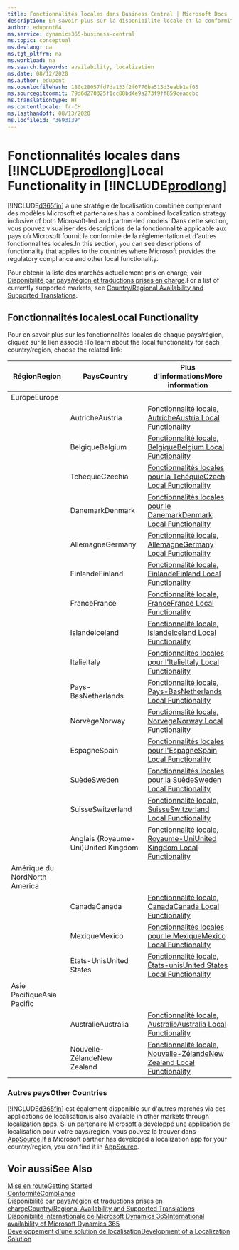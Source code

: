 ```yaml
---
title: Fonctionnalités locales dans Business Central | Microsoft Docs
description: En savoir plus sur la disponibilité locale et la conformité de la réglementation de Dynamics 365 Business Central.
author: edupont04
ms.service: dynamics365-business-central
ms.topic: conceptual
ms.devlang: na
ms.tgt_pltfrm: na
ms.workload: na
ms.search.keywords: availability, localization
ms.date: 08/12/2020
ms.author: edupont
ms.openlocfilehash: 180c28057fd7da133f2f0770ba515d3eabb1af05
ms.sourcegitcommit: 79d6d270325f1cc88bd4e9a273f9ff859ceadcbc
ms.translationtype: HT
ms.contentlocale: fr-CH
ms.lasthandoff: 08/13/2020
ms.locfileid: "3693139"
---
```

# <a name="local-functionality-in-prodlong"></a><span data-ttu-id="c1d70-103">Fonctionnalités locales dans [!INCLUDE[prodlong](includes/prodlong.md)]</span><span class="sxs-lookup"><span data-stu-id="c1d70-103">Local Functionality in [!INCLUDE[prodlong](includes/prodlong.md)]</span></span>

[!INCLUDE[d365fin](includes/d365fin_md.md)] <span data-ttu-id="c1d70-104">a une stratégie de localisation combinée comprenant des modèles Microsoft et partenaires.</span><span class="sxs-lookup"><span data-stu-id="c1d70-104">has a combined localization strategy inclusive of both Microsoft-led and partner-led models.</span></span> <span data-ttu-id="c1d70-105">Dans cette section, vous pouvez visualiser des descriptions de la fonctionnalité applicable aux pays où Microsoft fournit la conformité de la réglementation et d'autres fonctionnalités locales.</span><span class="sxs-lookup"><span data-stu-id="c1d70-105">In this section, you can see descriptions of functionality that applies to the countries where Microsoft provides the regulatory compliance and other local functionality.</span></span>  

<span data-ttu-id="c1d70-106">Pour obtenir la liste des marchés actuellement pris en charge, voir [Disponibilité par pays/région et traductions prises en charge](/dynamics365/business-central/dev-itpro/compliance/apptest-countries-and-translations?toc=/dynamics365/business-central/toc.json).</span><span class="sxs-lookup"><span data-stu-id="c1d70-106">For a list of currently supported markets, see [Country/Regional Availability and Supported Translations](/dynamics365/business-central/dev-itpro/compliance/apptest-countries-and-translations?toc=/dynamics365/business-central/toc.json).</span></span>  

## <a name="local-functionality"></a><span data-ttu-id="c1d70-107">Fonctionnalités locales</span><span class="sxs-lookup"><span data-stu-id="c1d70-107">Local Functionality</span></span>

<span data-ttu-id="c1d70-108">Pour en savoir plus sur les fonctionnalités locales de chaque pays/région, cliquez sur le lien associé :</span><span class="sxs-lookup"><span data-stu-id="c1d70-108">To learn about the local functionality for each country/region, choose the related link:</span></span>

| <span data-ttu-id="c1d70-109">Région</span><span class="sxs-lookup"><span data-stu-id="c1d70-109">Region</span></span> | <span data-ttu-id="c1d70-110">Pays</span><span class="sxs-lookup"><span data-stu-id="c1d70-110">Country</span></span> | <span data-ttu-id="c1d70-111">Plus d'informations</span><span class="sxs-lookup"><span data-stu-id="c1d70-111">More information</span></span> |
| --- | --- |--- |
| <span data-ttu-id="c1d70-112">Europe</span><span class="sxs-lookup"><span data-stu-id="c1d70-112">Europe</span></span> |  | |
|        | <span data-ttu-id="c1d70-113">Autriche</span><span class="sxs-lookup"><span data-stu-id="c1d70-113">Austria</span></span> | [<span data-ttu-id="c1d70-114">Fonctionnalité locale, Autriche</span><span class="sxs-lookup"><span data-stu-id="c1d70-114">Austria Local Functionality</span></span>](localfunctionality/austria/austria-local-functionality.md) |
|        | <span data-ttu-id="c1d70-115">Belgique</span><span class="sxs-lookup"><span data-stu-id="c1d70-115">Belgium</span></span> | [<span data-ttu-id="c1d70-116">Fonctionnalité locale, Belgique</span><span class="sxs-lookup"><span data-stu-id="c1d70-116">Belgium Local Functionality</span></span>](localfunctionality/belgium/belgium-local-functionality.md) |
|        | <span data-ttu-id="c1d70-117">Tchéquie</span><span class="sxs-lookup"><span data-stu-id="c1d70-117">Czechia</span></span> | [<span data-ttu-id="c1d70-118">Fonctionnalités locales pour la Tchéquie</span><span class="sxs-lookup"><span data-stu-id="c1d70-118">Czech Local Functionality</span></span>](localfunctionality/czech/czech-local-functionality.md) |
|        | <span data-ttu-id="c1d70-119">Danemark</span><span class="sxs-lookup"><span data-stu-id="c1d70-119">Denmark</span></span> | [<span data-ttu-id="c1d70-120">Fonctionnalités locales pour le Danemark</span><span class="sxs-lookup"><span data-stu-id="c1d70-120">Denmark Local Functionality</span></span>](localfunctionality/denmark/denmark-local-functionality.md) |
|        | <span data-ttu-id="c1d70-121">Allemagne</span><span class="sxs-lookup"><span data-stu-id="c1d70-121">Germany</span></span> | [<span data-ttu-id="c1d70-122">Fonctionnalité locale, Allemagne</span><span class="sxs-lookup"><span data-stu-id="c1d70-122">Germany Local Functionality</span></span>](localfunctionality/germany/germany-local-functionality.md) |
|        | <span data-ttu-id="c1d70-123">Finlande</span><span class="sxs-lookup"><span data-stu-id="c1d70-123">Finland</span></span> | [<span data-ttu-id="c1d70-124">Fonctionnalité locale, Finlande</span><span class="sxs-lookup"><span data-stu-id="c1d70-124">Finland Local Functionality</span></span>](localfunctionality/finland/finland-local-functionality.md) |
|        | <span data-ttu-id="c1d70-125">France</span><span class="sxs-lookup"><span data-stu-id="c1d70-125">France</span></span> | [<span data-ttu-id="c1d70-126">Fonctionnalité locale, France</span><span class="sxs-lookup"><span data-stu-id="c1d70-126">France Local Functionality</span></span>](localfunctionality/france/france-local-functionality.md) |
|        | <span data-ttu-id="c1d70-127">Islande</span><span class="sxs-lookup"><span data-stu-id="c1d70-127">Iceland</span></span> | [<span data-ttu-id="c1d70-128">Fonctionnalité locale, Islande</span><span class="sxs-lookup"><span data-stu-id="c1d70-128">Iceland Local Functionality</span></span>](localfunctionality/iceland/iceland-local-functionality.md) |
|        | <span data-ttu-id="c1d70-129">Italie</span><span class="sxs-lookup"><span data-stu-id="c1d70-129">Italy</span></span> | [<span data-ttu-id="c1d70-130">Fonctionnalités locales pour l'Italie</span><span class="sxs-lookup"><span data-stu-id="c1d70-130">Italy Local Functionality</span></span>](localfunctionality/italy/italy-local-functionality.md) |
|        | <span data-ttu-id="c1d70-131">Pays-Bas</span><span class="sxs-lookup"><span data-stu-id="c1d70-131">Netherlands</span></span> | [<span data-ttu-id="c1d70-132">Fonctionnalité locale, Pays-Bas</span><span class="sxs-lookup"><span data-stu-id="c1d70-132">Netherlands Local Functionality</span></span>](localfunctionality/netherlands/netherlands-local-functionality.md) |
|        | <span data-ttu-id="c1d70-133">Norvège</span><span class="sxs-lookup"><span data-stu-id="c1d70-133">Norway</span></span> | [<span data-ttu-id="c1d70-134">Fonctionnalité locale, Norvège</span><span class="sxs-lookup"><span data-stu-id="c1d70-134">Norway Local Functionality</span></span>](localfunctionality/norway/norway-local-functionality.md) |
|        | <span data-ttu-id="c1d70-135">Espagne</span><span class="sxs-lookup"><span data-stu-id="c1d70-135">Spain</span></span> | [<span data-ttu-id="c1d70-136">Fonctionnalités locales pour l'Espagne</span><span class="sxs-lookup"><span data-stu-id="c1d70-136">Spain Local Functionality</span></span>](localfunctionality/spain/spain-local-functionality.md) |
|        | <span data-ttu-id="c1d70-137">Suède</span><span class="sxs-lookup"><span data-stu-id="c1d70-137">Sweden</span></span> | [<span data-ttu-id="c1d70-138">Fonctionnalités locales pour la Suède</span><span class="sxs-lookup"><span data-stu-id="c1d70-138">Sweden Local Functionality</span></span>](localfunctionality/sweden/sweden-local-functionality.md) |
|        | <span data-ttu-id="c1d70-139">Suisse</span><span class="sxs-lookup"><span data-stu-id="c1d70-139">Switzerland</span></span> | [<span data-ttu-id="c1d70-140">Fonctionnalité locale, Suisse</span><span class="sxs-lookup"><span data-stu-id="c1d70-140">Switzerland Local Functionality</span></span>](localfunctionality/switzerland/switzerland-local-functionality.md) |
|        | <span data-ttu-id="c1d70-141">Anglais (Royaume-Uni)</span><span class="sxs-lookup"><span data-stu-id="c1d70-141">United Kingdom</span></span> | [<span data-ttu-id="c1d70-142">Fonctionnalité locale, Royaume-Uni</span><span class="sxs-lookup"><span data-stu-id="c1d70-142">United Kingdom Local Functionality</span></span>](localfunctionality/unitedkingdom/united-kingdom-local-functionality.md) |
| <span data-ttu-id="c1d70-143">Amérique du Nord</span><span class="sxs-lookup"><span data-stu-id="c1d70-143">North America</span></span> |       |  |
|        | <span data-ttu-id="c1d70-144">Canada</span><span class="sxs-lookup"><span data-stu-id="c1d70-144">Canada</span></span>|[<span data-ttu-id="c1d70-145">Fonctionnalité locale, Canada</span><span class="sxs-lookup"><span data-stu-id="c1d70-145">Canada Local Functionality</span></span>](localfunctionality/canada/canada-local-functionality.md) |
|        | <span data-ttu-id="c1d70-146">Mexique</span><span class="sxs-lookup"><span data-stu-id="c1d70-146">Mexico</span></span> | [<span data-ttu-id="c1d70-147">Fonctionnalités locales pour le Mexique</span><span class="sxs-lookup"><span data-stu-id="c1d70-147">Mexico Local Functionality</span></span>](localfunctionality/mexico/mexico-local-functionality.md) |
|        | <span data-ttu-id="c1d70-148">États-Unis</span><span class="sxs-lookup"><span data-stu-id="c1d70-148">United States</span></span>|[<span data-ttu-id="c1d70-149">Fonctionnalité locale, États-unis</span><span class="sxs-lookup"><span data-stu-id="c1d70-149">United States Local Functionality</span></span>](localfunctionality/unitedstates/united-states-local-functionality.md) |
| <span data-ttu-id="c1d70-150">Asie Pacifique</span><span class="sxs-lookup"><span data-stu-id="c1d70-150">Asia Pacific</span></span> |       |  |
|        | <span data-ttu-id="c1d70-151">Australie</span><span class="sxs-lookup"><span data-stu-id="c1d70-151">Australia</span></span> | [<span data-ttu-id="c1d70-152">Fonctionnalité locale, Australie</span><span class="sxs-lookup"><span data-stu-id="c1d70-152">Australia Local Functionality</span></span>](localfunctionality/australia/australia-local-functionality.md) |
|        | <span data-ttu-id="c1d70-153">Nouvelle-Zélande</span><span class="sxs-lookup"><span data-stu-id="c1d70-153">New Zealand</span></span> | [<span data-ttu-id="c1d70-154">Fonctionnalité locale, Nouvelle-Zélande</span><span class="sxs-lookup"><span data-stu-id="c1d70-154">New Zealand Local Functionality</span></span>](localfunctionality/newzealand/new-zealand-local-functionality.md) |

### <a name="other-countries"></a><span data-ttu-id="c1d70-155">Autres pays</span><span class="sxs-lookup"><span data-stu-id="c1d70-155">Other Countries</span></span>

[!INCLUDE[d365fin](includes/d365fin_md.md)] <span data-ttu-id="c1d70-156">est également disponible sur d'autres marchés via des applications de localisation.</span><span class="sxs-lookup"><span data-stu-id="c1d70-156">is also available in other markets through localization apps.</span></span> <span data-ttu-id="c1d70-157">Si un partenaire Microsoft a développé une application de localisation pour votre pays/région, vous pouvez la trouver dans [AppSource](https://go.microsoft.com/fwlink/?linkid=2081646).</span><span class="sxs-lookup"><span data-stu-id="c1d70-157">If a Microsoft partner has developed a localization app for your country/region, you can find it in [AppSource](https://go.microsoft.com/fwlink/?linkid=2081646).</span></span>

## <a name="see-also"></a><span data-ttu-id="c1d70-158">Voir aussi</span><span class="sxs-lookup"><span data-stu-id="c1d70-158">See Also</span></span>

[<span data-ttu-id="c1d70-159">Mise en route</span><span class="sxs-lookup"><span data-stu-id="c1d70-159">Getting Started</span></span>](product-get-started.md)  
[<span data-ttu-id="c1d70-160">Conformité</span><span class="sxs-lookup"><span data-stu-id="c1d70-160">Compliance</span></span>](compliance/compliance-overview.md)  
[<span data-ttu-id="c1d70-161">Disponibilité par pays/région et traductions prises en charge</span><span class="sxs-lookup"><span data-stu-id="c1d70-161">Country/Regional Availability and Supported Translations</span></span>](/dynamics365/business-central/dev-itpro/compliance/apptest-countries-and-translations?toc=/dynamics365/business-central/toc.json)  
[<span data-ttu-id="c1d70-162">Disponibilité internationale de Microsoft Dynamics 365</span><span class="sxs-lookup"><span data-stu-id="c1d70-162">International availability of Microsoft Dynamics 365</span></span>](/dynamics365/get-started/availability)  
[<span data-ttu-id="c1d70-163">Développement d'une solution de localisation</span><span class="sxs-lookup"><span data-stu-id="c1d70-163">Development of a Localization Solution</span></span>](/dynamics365/business-central/dev-itpro/developer/readiness/readiness-develop-localization)  
